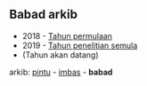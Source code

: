 ## Babad arkib

* 2018 - [Tahun permulaan](bb/t1.md)
* 2019 - [Tahun penelitian semula](bb/t2.md)
* (Tahun akan datang)

arkib: [pintu][0] - [imbas][1] - **babad**

  [0]: pintu.md
  [1]: imbas.md
